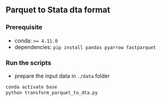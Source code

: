 ## Parquet to Stata dta format

### Prerequisite
- conda: `>= 4.11.0`
- dependencies: `pip install pandas pyarrow fastparquet` 

### Run the scripts
- prepare the input data in `./data` folder
```sh
conda activate base
python transform_parquet_to_dta.py
```